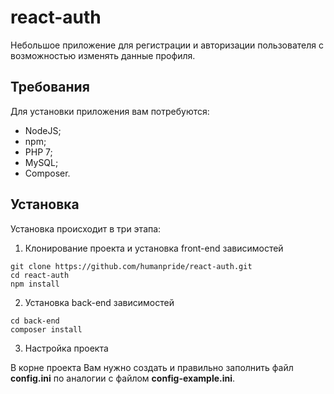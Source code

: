 # react-auth
Небольшое приложение для регистрации и авторизации пользователя с возможностью изменять данные профиля.

## Требования
Для установки приложения вам потребуются:
 * NodeJS;
 * npm;
 * PHP 7;
 * MySQL;
 * Composer.

## Установка
Установка происходит в три этапа:
1. Клонирование проекта и установка front-end зависимостей 
```
git clone https://github.com/humanpride/react-auth.git
cd react-auth
npm install
```
2. Установка back-end зависимостей
```
cd back-end
composer install
```
3. Настройка проекта

В корне проекта Вам нужно создать и правильно заполнить файл **config.ini** по аналогии с файлом **config-example.ini**.

